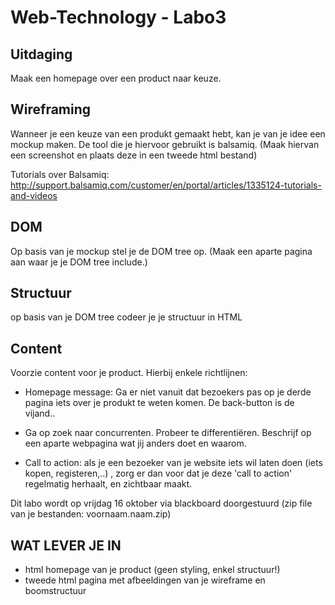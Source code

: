 # Web-Technology - Labo3

## Uitdaging

Maak een homepage over een product naar keuze.

## Wireframing

Wanneer je een keuze van een produkt gemaakt hebt, kan je van je idee een mockup maken. De tool die je
hiervoor gebruikt is balsamiq. (Maak hiervan een screenshot en plaats deze in een tweede html bestand)

Tutorials over Balsamiq:
http://support.balsamiq.com/customer/en/portal/articles/1335124-tutorials-and-videos

## DOM

Op basis van je mockup stel je de DOM tree op. 
(Maak een aparte pagina aan waar je je DOM tree include.)

## Structuur

op basis van je DOM tree codeer je je structuur in HTML

## Content

Voorzie content voor je product. Hierbij enkele richtlijnen:
- Homepage message: Ga er niet vanuit dat bezoekers pas op je derde pagina iets over je 
produkt te weten komen. De back-button is de vijand..

- Ga op zoek naar concurrenten. Probeer te differentiëren. Beschrijf op een aparte
webpagina wat jij anders doet en waarom.

- Call to action: als je een bezoeker van je website iets wil laten doen (iets kopen, registeren,..)
, zorg er dan voor dat je deze 'call to action' regelmatig herhaalt, en zichtbaar maakt.

Dit labo wordt op vrijdag 16 oktober via blackboard doorgestuurd (zip file van je bestanden: voornaam.naam.zip)

## WAT LEVER JE IN
- html homepage van je product (geen styling, enkel structuur!)
- tweede html pagina met afbeeldingen van je wireframe en boomstructuur
